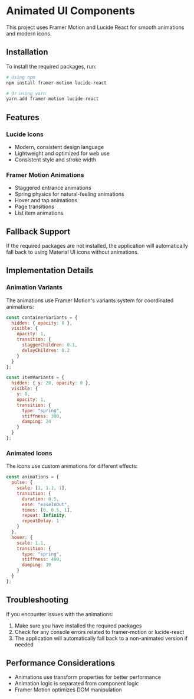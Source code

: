 # Animated UI Components

This project uses Framer Motion and Lucide React for smooth animations and modern icons.

## Installation

To install the required packages, run:

```bash
# Using npm
npm install framer-motion lucide-react

# Or using yarn
yarn add framer-motion lucide-react
```

## Features

### Lucide Icons
- Modern, consistent design language
- Lightweight and optimized for web use
- Consistent style and stroke width

### Framer Motion Animations
- Staggered entrance animations
- Spring physics for natural-feeling animations
- Hover and tap animations
- Page transitions
- List item animations

## Fallback Support

If the required packages are not installed, the application will automatically fall back to using Material UI icons without animations.

## Implementation Details

### Animation Variants

The animations use Framer Motion's variants system for coordinated animations:

```jsx
const containerVariants = {
  hidden: { opacity: 0 },
  visible: { 
    opacity: 1,
    transition: { 
      staggerChildren: 0.1,
      delayChildren: 0.2
    }
  }
};

const itemVariants = {
  hidden: { y: 20, opacity: 0 },
  visible: { 
    y: 0, 
    opacity: 1,
    transition: { 
      type: "spring", 
      stiffness: 300, 
      damping: 24 
    }
  }
};
```

### Animated Icons

The icons use custom animations for different effects:

```jsx
const animations = {
  pulse: {
    scale: [1, 1.1, 1],
    transition: { 
      duration: 0.5,
      ease: "easeInOut",
      times: [0, 0.5, 1],
      repeat: Infinity,
      repeatDelay: 1
    }
  },
  hover: {
    scale: 1.1,
    transition: { 
      type: "spring", 
      stiffness: 400, 
      damping: 10 
    }
  }
};
```

## Troubleshooting

If you encounter issues with the animations:

1. Make sure you have installed the required packages
2. Check for any console errors related to framer-motion or lucide-react
3. The application will automatically fall back to a non-animated version if needed

## Performance Considerations

- Animations use transform properties for better performance
- Animation logic is separated from component logic
- Framer Motion optimizes DOM manipulation